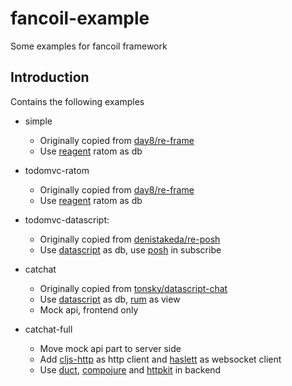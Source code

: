 # fancoil-example
Some examples for fancoil framework

## Introduction

Contains the following examples

- simple 
    - Originally copied from [day8/re-frame]
    - Use [reagent] ratom as db

- todomvc-ratom
	- Originally copied from [day8/re-frame]
	- Use [reagent] ratom as db

- todomvc-datascript:
	- Originally copied from [denistakeda/re-posh]
	- Use [datascript] as db, use [posh] in subscribe

- catchat
	- Originally copied from [tonsky/datascript-chat]
	- Use [datascript] as db, [rum] as view
    - Mock api, frontend only

- catchat-full
	- Move mock api part to server side
	- Add [cljs-http] as http client and [haslett] as websocket client
	- Use [duct], [compojure] and [httpkit] in backend

[day8/re-frame]:https://github.com/day8/re-frame/tree/master/examples
[denistakeda/re-posh]:https://github.com/denistakeda/re-posh/tree/master/examples/todomvc
[tonsky/datascript-chat]:https://github.com/tonsky/datascript-chat
[reagent]:https://github.com/reagent-project/reagent
[posh]:https://github.com/denistakeda/posh
[datascript]:https://github.com/tonsky/datascript
[rum]:https://github.com/tonsky/rum
[cljs-http]:https://github.com/r0man/cljs-http
[haslett]:https://github.com/weavejester/haslett
[duct]:https://github.com/duct-framework/duct
[compojure]:https://github.com/weavejester/compojure
[httpkit]:https://github.com/http-kit/http-kit
